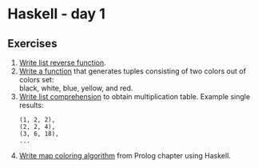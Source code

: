 # Haskell - day 1

## Exercises
1. [Write list reverse function](./reverse.hs).
2. [Write a function](./colors.hs) that generates tuples consisting of two colors out of colors set:\
   black, white, blue, yellow, and red.
3. [Write list comprehension](./multiplication_table.hs) to obtain multiplication table. Example single results:
   ```plain
   (1, 2, 2),
   (2, 2, 4),
   (3, 6, 18),
   ...
   ```
4. [Write map coloring algorithm](./) from Prolog chapter using Haskell.